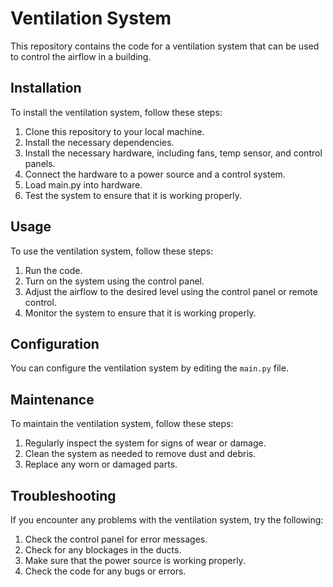 # Ventilation System

This repository contains the code for a ventilation system that can be used to control the airflow in a building.

## Installation

To install the ventilation system, follow these steps:

1. Clone this repository to your local machine.
2. Install the necessary dependencies.
3. Install the necessary hardware, including fans, temp sensor, and control panels.
4. Connect the hardware to a power source and a control system.
5. Load main.py into hardware.
6. Test the system to ensure that it is working properly.

## Usage

To use the ventilation system, follow these steps:

1. Run the code.
2. Turn on the system using the control panel.
3. Adjust the airflow to the desired level using the control panel or remote control.
4. Monitor the system to ensure that it is working properly.

## Configuration

You can configure the ventilation system by editing the `main.py` file.

## Maintenance

To maintain the ventilation system, follow these steps:

1. Regularly inspect the system for signs of wear or damage.
2. Clean the system as needed to remove dust and debris.
3. Replace any worn or damaged parts.

## Troubleshooting

If you encounter any problems with the ventilation system, try the following:

1. Check the control panel for error messages.
2. Check for any blockages in the ducts.
3. Make sure that the power source is working properly.
4. Check the code for any bugs or errors.
